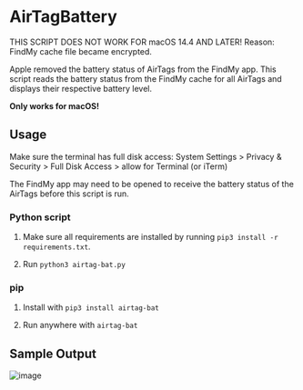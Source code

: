 # AirTagBattery

THIS SCRIPT DOES NOT WORK FOR macOS 14.4 AND LATER!
Reason: FindMy cache file became encrypted.

Apple removed the battery status of AirTags from the FindMy app. This script reads the battery status from the FindMy cache for all AirTags and displays their respective battery level.

**Only works for macOS!** 

## Usage

Make sure the terminal has full disk access:
System Settings > Privacy & Security > Full Disk Access > allow for Terminal (or iTerm)

The FindMy app may need to be opened to receive the battery status of the AirTags before this script is run.

### Python script

1. Make sure all requirements are installed by running `pip3 install -r requirements.txt`.

2. Run `python3 airtag-bat.py`

### pip

1. Install with `pip3 install airtag-bat`

2. Run anywhere with `airtag-bat`

## Sample Output

![image](docs/output.png)
